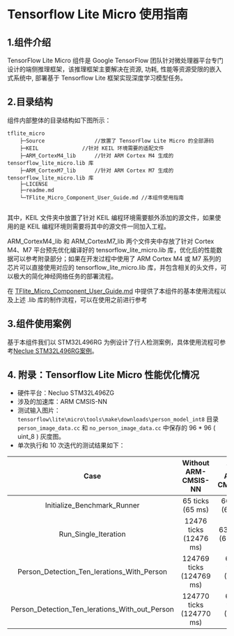 # Tensorflow Lite Micro 使用指南

## 1.组件介绍

TensorFlow Lite Micro 组件是 Google TensorFlow 团队针对微处理器平台专门设计的端侧推理框架，该推理框架主要解决在资源, 功耗, 性能等资源受限的嵌入式系统中, 部署基于 Tensorflow Lite 框架实现深度学习模型任务。

## 2.目录结构

组件内部整体的目录结构如下图所示：

```
tflite_micro
    ├─Source           		//放置了 TensorFlow Lite Micro 的全部源码
    ├─KEIL  			//针对 KEIL 环境需要的适配文件
    ├─ARM_CortexM4_lib		//针对 ARM Cortex M4 生成的 tensorflow_lite_micro.lib 库
    ├─ARM_CortexM7_lib		//针对 ARM Cortex M7 生成的 tensorflow_lite_micro.lib 库
    ├─LICENSE	
    ├─readme.md				
    └─TFlite_Micro_Component_User_Guide.md //本组件使用指南
    
```

其中，KEIL 文件夹中放置了针对 KEIL 编程环境需要额外添加的源文件，如果使用的是 KEIL 编程环境则需要将其中的源文件一同加入工程。

ARM_CortexM4_lib 和 ARM_CortexM7_lib 两个文件夹中存放了针对 Cortex M4、M7 平台预先优化编译好的 tensorflow_lite_micro.lib 库，优化后的性能数据可以参考附录部分；如果在开发过程中使用了 ARM Cortex M4 或 M7 系列的芯片可以直接使用对应的 tensorflow_lite_micro.lib 库，并包含相关的头文件，可以极大的简化神经网络任务的部署流程。

在 [TFlite_Micro_Component_User_Guide.md](./TFlite_Micro_Component_User_Guide.md) 中提供了本组件的基本使用流程以及上述 .lib 库的制作流程，可以在使用之前进行参考

## 3.组件使用案例

基于本组件我们以 STM32L496RG 为例设计了行人检测案例，具体使用流程可参考[Neclue STM32L496RG案例](../../../board/NUCLEO_STM32L496ZG/KEIL/tflitemicro_person_detection/TFlite_Micro_Demo移植参考指南（Keil版）.md)。

## 4. 附录：Tensorflow Lite Micro 性能优化情况

- 硬件平台：Necluo STM32L496ZG
- 涉及的加速库：ARM CMSIS-NN
- 测试输入图片：`tensorflow\lite\micro\tools\make\downloads\person_model_int8` 目录 `person_image_data.cc` 和 `no_person_image_data.cc` 中保存的 96 * 96 ( uint_8 ) 灰度图。
- 单次执行和 10 次迭代的测试结果如下：

|                      Case                      |   Without ARM-CMSIS-NN   |   With ARM-CMSISNN   | Improvement |
| :--------------------------------------------: | :----------------------: | :------------------: | :---------: |
|          Initialize_Benchmark_Runner           |     65 ticks (65 ms)     |   66 ticks (66 ms)   |      *      |
|              Run_Single_Iteration              |  12476 ticks (12476 ms)  |  633 ticks (633 ms)  |   19.71X    |
|   Person_Detection_Ten_Ierations_With_Person   | 124769 ticks (124769 ms) | 6324 ticks (6324 ms) |   19.73X    |
| Person_Detection_Ten_Ierations_With_out_Person | 124770 ticks (124770 ms) | 6325 ticks (6325 ms) |   19.72X    |

